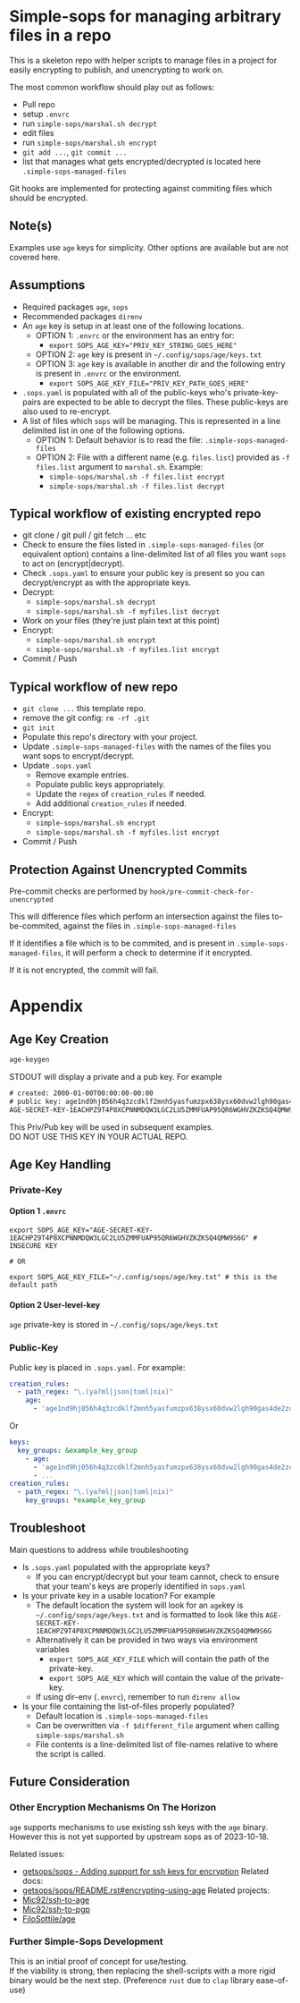 # Simple-sops for managing arbitrary files in a repo

This is a skeleton repo with helper scripts to manage files in a project for
easily encrypting to publish, and unencrypting to work on.

The most common workflow should play out as follows:

- Pull repo
- setup `.envrc`
- run `simple-sops/marshal.sh decrypt`
- edit files
- run `simple-sops/marshal.sh encrypt`
- `git add ...`, `git commit ...`
- list that manages what gets encrypted/decrypted is located here
  `.simple-sops-managed-files`

Git hooks are implemented for protecting against commiting files which should be
encrypted.

## Note(s)

Examples use `age` keys for simplicity. Other options are available but are not
covered here.

## Assumptions

- Required packages `age`, `sops`
- Recommended packages `direnv`
- An `age` key is setup in at least one of the following locations.
  - OPTION 1: `.envrc` or the environment has an entry for:
    - `export SOPS_AGE_KEY="PRIV_KEY_STRING_GOES_HERE"`
  - OPTION 2: `age` key is present in `~/.config/sops/age/keys.txt`
  - OPTION 3: `age` key is available in another dir and the following entry is
    present in `.envrc` or the environment.
    - `export SOPS_AGE_KEY_FILE="PRIV_KEY_PATH_GOES_HERE"`
- `.sops.yaml` is populated with all of the public-keys who's private-key-pairs
  are expected to be able to decrypt the files. These public-keys are also used
  to re-encrypt.
- A list of files which `sops` will be managing. This is represented in a line
  delimited list in one of the following options.
  - OPTION 1: Default behavior is to read the file: `.simple-sops-managed-files`
  - OPTION 2: File with a different name (e.g. `files.list`) provided as
    `-f files.list` argument to `marshal.sh`. Example:
    - `simple-sops/marshal.sh -f files.list encrypt`
    - `simple-sops/marshal.sh -f files.list decrypt`

## Typical workflow of existing encrypted repo

- git clone / git pull / git fetch ... etc
- Check to ensure the files listed in `.simple-sops-managed-files`
  (or equivalent option) contains a line-delimited list of all files you want
  `sops` to act on (encrypt|decrypt).
- Check `.sops.yaml` to ensure your public key is present so you can
  decrypt/encrypt as with the appropriate keys.
- Decrypt:
  - `simple-sops/marshal.sh decrypt`
  - `simple-sops/marshal.sh -f myfiles.list decrypt`
- Work on your files (they're just plain text at this point)
- Encrypt:
  - `simple-sops/marshal.sh encrypt`
  - `simple-sops/marshal.sh -f myfiles.list encrypt`
- Commit / Push

## Typical workflow of new repo

- `git clone ...` this template repo.
- remove the git config: `rm -rf .git`
- `git init`
- Populate this repo's directory with your project.
- Update `.simple-sops-managed-files` with the names of the files you want sops
  to encrypt/decrypt.
- Update `.sops.yaml`
  - Remove example entries.
  - Populate public keys appropriately.
  - Update the `regex` of `creation_rules` if needed.
  - Add additional `creation_rules` if needed.
- Encrypt:
  - `simple-sops/marshal.sh encrypt`
  - `simple-sops/marshal.sh -f myfiles.list encrypt`
- Commit / Push


## Protection Against Unencrypted Commits

Pre-commit checks are performed by `hook/pre-commit-check-for-unencrypted`

This will difference files which perform an intersection against the files
to-be-commited, against the files in `.simple-sops-managed-files`

If it identifies a file which is to be commited, and is present in
`.simple-sops-managed-files`, it will perform a check to determine if it
encrypted.

If it is not encrypted, the commit will fail.

# Appendix

## Age Key Creation
```sh
age-keygen
```

STDOUT will display a private and a pub key. For example

```txt
# created: 2000-01-00T00:00:00-00:00
# public key: age1nd9hj056h4q3zcdklf2mnh5yasfumzpx638ysx60dvw2lgh90gas4de2zq
AGE-SECRET-KEY-1EACHPZ9T4P8XCPNNMDQW3LGC2LU5ZMMFUAP95QR6WGHVZKZKSQ4QMW9S6G
```

This Priv/Pub key will be used in subsequent examples.  
DO NOT USE THIS KEY IN YOUR ACTUAL REPO.

## Age Key Handling

### Private-Key

#### Option 1 `.envrc`

```envrc
export SOPS_AGE_KEY="AGE-SECRET-KEY-1EACHPZ9T4P8XCPNNMDQW3LGC2LU5ZMMFUAP95QR6WGHVZKZKSQ4QMW9S6G" # INSECURE KEY

# OR

export SOPS_AGE_KEY_FILE="~/.config/sops/age/key.txt" # this is the default path
```

#### Option 2 User-level-key

`age` private-key is stored in `~/.config/sops/age/keys.txt`

### Public-Key

Public key is placed in `.sops.yaml`. For example:

```yaml
creation_rules:
  - path_regex: "\.(ya?ml|json|toml|nix)"
    age:
      - 'age1nd9hj056h4q3zcdklf2mnh5yasfumzpx638ysx60dvw2lgh90gas4de2zq' # INSECURE KEY
```

Or

```yaml
keys:
  key_groups: &example_key_group
    - age:
      - 'age1nd9hj056h4q3zcdklf2mnh5yasfumzpx638ysx60dvw2lgh90gas4de2zq' # INSECURE KEY
      - ...
creation_rules:
  - path_regex: "\.(ya?ml|json|toml|nix)"
    key_groups: *example_key_group
```

## Troubleshoot

Main questions to address while troubleshooting

- Is `.sops.yaml` populated with the appropriate keys?
  - If you can encrypt/decrypt but your team cannot, check to ensure that your
    team's keys are properly identified in `sops.yaml`
- Is your private key in a usable location? For example
  - The default location the system will look for an `age`key is
    `~/.config/sops/age/keys.txt` and is formatted to look like this
    `AGE-SECRET-KEY-1EACHPZ9T4P8XCPNNMDQW3LGC2LU5ZMMFUAP95QR6WGHVZKZKSQ4QMW9S6G`
  - Alternatively it can be provided in two ways via environment variables
    - `export SOPS_AGE_KEY_FILE` which will contain the path of the private-key.
    - `export SOPS_AGE_KEY` which will contain the value of the private-key.
  - If using dir-env (`.envrc`), remember to run `direnv allow`
- Is your file containing the list-of-files properly populated?
  - Default location is `.simple-sops-managed-files`
  - Can be overwritten via `-f $different_file` argument when calling
    `simple-sops/marshal.sh`
  - File contents is a line-delimited list of file-names relative to where the
    script is called.

## Future Consideration

### Other Encryption Mechanisms On The Horizon
`age` supports mechanisms to use existing ssh keys with the `age` binary.
However this is not yet supported by upstream sops as of 2023-10-18.

Related issues:
- [getsops/sops - Adding support for ssh keys for encryption](https://github.com/getsops/sops/issues/692)
Related docs:
- [getsops/sops/README.rst#encrypting-using-age](https://github.com/getsops/sops/blob/9065f516a9787213b745bc3528dda62f5b5f402d/README.rst#encrypting-using-age)
Related projects:
- [Mic92/ssh-to-age](https://github.com/Mic92/ssh-to-age)
- [Mic92/ssh-to-pgp](https://github.com/Mic92/ssh-to-pgp)
- [FiloSottile/age](https://github.com/FiloSottile/age)

### Further Simple-Sops Development

This is an initial proof of concept for use/testing.  
If the viability is strong, then replacing the shell-scripts with a more rigid
binary would be the next step. (Preference `rust` due to `clap` library
ease-of-use)


